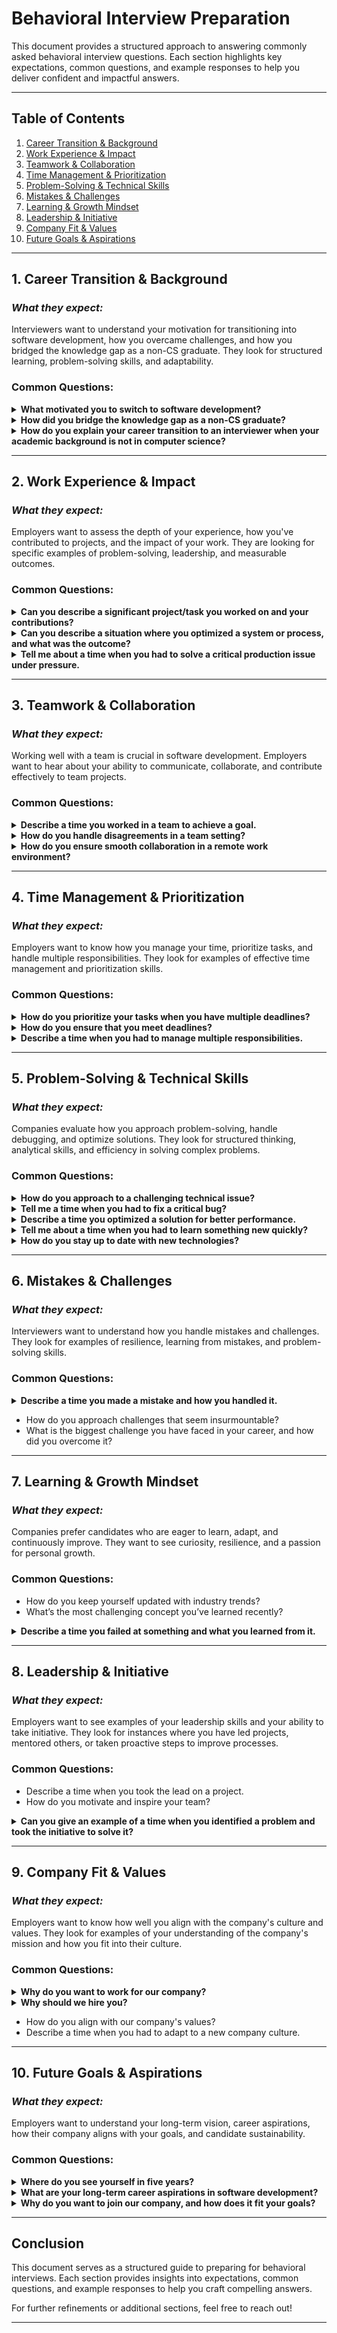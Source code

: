 # Behavioral Interview Preparation

This document provides a structured approach to answering commonly asked behavioral interview questions. Each section highlights key expectations, common questions, and example responses to help you deliver confident and impactful answers.

---

## **Table of Contents**

1. [Career Transition & Background](#1-career-transition--background)
2. [Work Experience & Impact](#2-work-experience--impact)
3. [Teamwork & Collaboration](#3-teamwork--collaboration)
4. [Time Management & Prioritization](#4-time-management--prioritization)
5. [Problem-Solving & Technical Skills](#5-problem-solving--technical-skills)
6. [Mistakes & Challenges](#6-mistakes--challenges)
7. [Learning & Growth Mindset](#7-learning--growth-mindset)
8. [Leadership & Initiative](#8-leadership--initiative)
9. [Company Fit & Values](#9-company-fit--values)
10. [Future Goals & Aspirations](#10-future-goals--aspirations)

---

## **1. Career Transition & Background**

### _What they expect:_

Interviewers want to understand your motivation for transitioning into software development, how you overcame challenges, and how you bridged the knowledge gap as a non-CS graduate. They look for structured learning, problem-solving skills, and adaptability.

### **Common Questions:**

<details>
  <summary><b>What motivated you to switch to software development?</b></summary>
  
During my college years, I had the opportunity to take a computer class where I was introduced to flow chart and basic programming concepts. I found it fascinating how a few lines of code could create logic and automate tasks. Around the same time, I noticed my friends exploring web development and building websites, which sparked my curiosity even further.

What truly motivated me to pursue software development was realizing how deeply integrated software is in our daily lives. From the moment we wake up to the time we go to bed, we interact with countless applications that enhance productivity, communication, and entertainment. The idea of building something impactful—something that could help millions, if not billions, of people—resonated with me. This drive pushed me to explore software industry more seriously.

However, the transition wasn’t easy. One of the biggest challenges I faced early on was debugging. Initially, error messages seemed cryptic, and I struggled to identify the root cause of issues. I often found myself stuck for hours on small mistakes. But over time, through rigorous practice, and learning effective debugging techniques, I improved significantly. I started leveraging systematic debugging strategies like stress debugging to overcome these hurdles. This experience not only made me a better problem solver but also strengthened my persistence and ability to learn independently.

</details>

<details>
  <summary><b>How did you bridge the knowledge gap as a non-CS graduate?</b></summary>

Coming from a non-CS background, I knew I had to put in extra effort to bridge the knowledge gap and compete with CS graduates. My journey began with a strong focus on building a solid foundation in programming and computer science fundamentals. I enrolled in rigorous bootcamps like Programming Hero and Phitron, where I mastered core concepts such as data structures, algorithms, object-oriented programming, and database management. These programs not only taught me the theory but also gave me hands-on experience through projects and coding challenges.

To further strengthen my skills, I immersed myself in competitive programming platforms like Codeforces and CodeChef. Solving over 1000 problems helped me develop a problem-solving mindset and improve my analytical thinking ability. I also made it a point to learn from open-source projects, online tutorials, and tech communities like Stack Overflow and GitHub. This allowed me to understand real-world applications of the concepts I was learning.

Additionally, I focused on building practical projects to apply my knowledge. For example, I developed full-stack applications like Jobster and an Employee Management System, which helped me understand system design, API integration, and database management. These projects not only filled the gaps in my knowledge but also gave me the confidence to work on complex systems.

Finally, I embraced a growth mindset. I knew that learning in tech is a continuous process, so I made it a habit to stay updated with industry trends and best practices. By combining structured learning, hands-on practice, and a relentless drive to improve, I was able to bridge the knowledge gap and compete effectively with CS graduates.

</details>

<details>
  <summary><b>How do you explain your career transition to an interviewer when your academic background is not in computer science?</b></summary>

While my academic background is not in computer science, my transition into software development has been driven by passion, dedication, and a structured learning approach. My interest in coding began in college, where I was introduced to programming. As I explored more, I became fascinated by the problem-solving aspect of software development and its real-world impact.

To bridge the gap, I enrolled in structured bootcamps like Programming Hero and Phitron, where I gained a strong foundation in programming, data structures, algorithms, and web development. These programs provided both theoretical knowledge and hands-on experience through projects and coding challenges.

I also supplemented my learning through self-study and competitive programming. By solving over 1000+ problems on platforms like Codeforces and CodeChef, I honed my algorithmic thinking and problem-solving skills. Additionally, I built projects such as **Jobster** (a job recruiting application) and an **Employee Management System**, which deepened my understanding of system design, API integration, and database management.

What differentiates me is my ability to learn quickly and adapt to new challenges. My non-CS background has given me a unique problem-solving perspective and strong self-discipline. My transition into software development reflects my commitment to continuous learning and growth, making me confident in my ability to contribute effectively as a software engineer.

</details>

---

## **2. Work Experience & Impact**

### _What they expect:_

Employers want to assess the depth of your experience, how you've contributed to projects, and the impact of your work. They are looking for specific examples of problem-solving, leadership, and measurable outcomes.

### **Common Questions:**

<details>
  <summary><b>Can you describe a significant project/task you worked on and your contributions?</b></summary>

### Story 1

#### Situation:

When I joined the company, the backend system had nearly 200 unresolved backlog issues, primarily in the Restaurant Module. Shortly after, a junior backend engineer resigned, leaving only me and a senior engineer to handle these issues. The module was unstable, and the company needed it to be production-ready as soon as possible.

#### Task:

My responsibility was to fix as many backend issues as possible and ensure the Restaurant Module was stable and ready for release.

#### Action:

To achieve this, I took a structured approach:

- Prioritized critical issues based on impact and urgency.
- Analyzed logs and debugging tools to efficiently identify root causes.
- Refactored inefficient code and optimized queries to enhance system performance.
- Collaborated with the senior engineer to ensure long-term maintainability.

#### Result:

Within 3 to 4 months, I successfully resolved over 100 critical issues, improving 30% system stability. As a result, the Restaurant Module became production-ready, allowing the company to move forward with its planned release.

### Story 2

#### Situation:

"In my previous role, I was tasked with improving the performance of dashboard APIs in the Shopout module. These APIs were not functioning properly due to complex data aggregation requirements, which were causing slow response times and inefficiencies."

#### Task:

"My responsibility was to optimize these APIs by streamlining the data aggregation process and ensuring they performed efficiently."

#### Action:

"To tackle this, I started by thoroughly reviewing MongoDB’s documentation to understand industry standards and best practices. I then analyzed the data flow to identify bottlenecks and visualize how the data was being processed. Based on this analysis, I rewrote the aggregation code syntax, ensuring it was both efficient and maintainable. To validate my work, I collaborated with senior developers and used tools like ChatGPT for code reviews and feedback."

#### Result:

"As a result of these optimizations, the dashboard APIs became significantly faster and more reliable. The response times improved by 30%, ensuring maintainability. This not only enhanced the user experience but also reduced the load on our backend systems, contributing to overall system stability."

</details>

<details>
  <summary><b>Can you describe a situation where you optimized a system or process, and what was the outcome?</b></summary>

#### Situation:

"The Restaurant API in our system was experiencing high latency due to inefficient query execution and unnecessary computations. This led to slow response times, affecting the user experience and overall system performance. Recognizing the impact, I proposed an API optimization initiative to the Product Manager to improve its efficiency."

#### Task:

"My primary objective was to reduce API latency significantly and ensure faster response times while maintaining data accuracy and system reliability."

#### Action:

"I took a structured approach to optimize the API:

- Conducted a thorough code review to identify performance bottlenecks.
- Removed unnecessary calculations and redundant processing to streamline execution.
- Optimized database queries by leveraging indexing and efficient query structures to reduce retrieval time.
- Tested performance improvements using real-world load scenarios to validate the changes."

#### Result:

"As a result, the API response time improved by nearly 50%, significantly enhancing system efficiency. This optimization not only improved user experience but also reduced server load, allowing the system to handle more requests seamlessly. The solution provided long-term scalability and maintainability, aligning with business goals."

</details>

<details>
  <summary><b>Tell me about a time when you had to solve a critical production issue under pressure.</b></summary>

Comming Soon...

</details>

---

## **3. Teamwork & Collaboration**

### _What they expect:_

Working well with a team is crucial in software development. Employers want to hear about your ability to communicate, collaborate, and contribute effectively to team projects.

### **Common Questions:**

<details>
  <summary>
    <b>Describe a time you worked in a team to achieve a goal.</b>
  </summary>

**Situation:**  
While working on restaurant module, I was responsible for developing the **waiter module** to ensure the project was completed on time.

**Task:**  
My main responsibility was to **design and develop the waiter-related APIs**, collaborating closely with the **Android developer**, who was responsible for the frontend.

**Action:**  
After thoroughly understanding the **waiter module** requirements, I analyzed and designed the necessary APIs that would support the required functionalities. I then discussed my approach with the senior backend engineer to get his feedback and **ensure alignment with existing system architecture**. Once finalized, I proceeded with the development, focusing on **low-latency responses** and a structured API pattern to maintain efficiency and scalability. Throughout the process, I collaborated with the Android developer to ensure API integration. Our dedication to delivering the system was so high that I still can remember we even worked beyond regular hours to refine the module and meet all business needs.

**Result:**  
By maintaining clear communication, thorough planning, and efficient execution, I successfully developed and integrated the **waiter module** on time. The final implementation was **highly reliable and performant**, ensuring smooth operations for the restaurant staff.

</details>

<details>
  <summary>
    <b>How do you handle disagreements in a team setting?</b>
  </summary>

#### Theoretical approach

I handle disagreements in a team setting by focusing on **constructive communication, collaboration, and problem-solving**:

1. **Active Listening & Understanding** – I start by listening carefully to all perspectives without bias to understand the root of the disagreement.
2. **Clarifying Objectives** – I ensure that everyone is aligned on the common goal and business requirements, which helps shift the focus from personal opinions to objective solutions.
3. **Encouraging Open Discussion** – I facilitate a respectful discussion where all team members can express their viewpoints and concerns while maintaining professionalism.
4. **Proposing & Evaluating Solutions** – I analyze different approaches, weighing their pros and cons based on feasibility, performance, and long-term impact.
5. **Seeking Feedback & Compromise** – If needed, I involve senior engineers or stakeholders for insights and work toward a **data-driven, practical compromise**.
6. **Focusing on Team Growth** – I ensure that, even after a disagreement, the team remains collaborative and motivated, treating it as a learning experience.

By following this approach, I maintain a positive team dynamic and ensure that disagreements lead to **better decisions and stronger teamwork** rather than conflict.

#### Story approach

**Situation:**
"During the development of the Waiter Module, the Android developer proposed adding a feature that was outside the project’s scope. While the feature was interesting, it wasn’t aligned with the current business requirements and would have delayed our timeline."

**Task:**
"My responsibility was to address this request while ensuring that my high-priority tasks, which were critical to the project’s success, were not compromised."

**Action:**
"I initiated a respectful and open conversation with the developer to understand their perspective. I explained the urgency of my current tasks and how adding the new feature could impact the project timeline. I made sure to acknowledge the value of their suggestion and documented it for future consideration. I also proposed revisiting the idea in the next sprint or after the current deliverables were completed."

**Result:**
"This approach not only maintained a positive working relationship but also ensured that we stayed on track to meet our deadlines. The developer appreciated the transparency, and we were able to focus on delivering the core functionalities without unnecessary delays."

</details>

<details>
  <summary>
    <b>How do you ensure smooth collaboration in a remote work environment?</b>
  </summary>

#### Theoretical Approach

I ensure smooth collaboration in a remote work environment by following a structured and transparent approach:

**Action:**

1. **Agile Sprint Planning & Task Tracking:**

   - Conducting a **1-2 week (or relavant timeline) sprint cycle**, selecting tasks from the backlog and setting clear targets for each sprint.
   - Use **Zira (Kanban board)** to track task progress, ensuring visibility and accountability.

2. **Daily Stand-ups & Dependency Management:**

   - Hold **daily stand-up meetings** to report progress, discuss blockers, and ensure alignment within the team.

3. **Effective Communication & Real-time Collaboration:**
   - Use **Slack for direct messaging** and quick issue resolution.
   - When more detailed discussions needed, leverage **Google Meet** for video calls and screen sharing to clarify technical details efficiently.

By implementing these strategies, I ensure efficient communication and well-connected team leading to optimized work environment with high productivity. 🚀

#### Story Approach

**Situation:** At **Immabeme Solution Ltd.,** our team worked in a remote setup, developing and maintaining a restaurant management system. Ensuring **efficient collaboration** was crucial to keep the development cycle smooth and productive.

**Action:**

1. **Agile Sprint Planning & Task Tracking:**

   - We followed a **1-2 week sprint cycle**, selecting tasks from the backlog and setting clear targets for each sprint.
   - Used **Zira (Kanban board)** to track task progress, ensuring visibility and accountability.

2. **Daily Stand-ups & Dependency Management:**

   - Held **daily stand-up meetings** to report progress, discuss blockers, and ensure alignment within the team.
   - Whenever we encountered **dependencies**, we proactively communicated through **Slack** to resolve them quickly.

3. **Effective Communication & Real-time Collaboration:**
   - Used **Slack for direct messaging** and quick issue resolution.
   - When more detailed discussions were needed, we leveraged **Google Meet** for video calls and screen sharing to clarify technical details efficiently.

**Result:**

- The structured **Kanban tracking ensured transparency**, reducing delays and improving task completion rates.
- **Daily stand-ups and instant communication** helped identify and resolve blockers faster.
- The combination of **Slack and Google Meet fostered strong collaboration**, leading to a **more productive and well-connected remote team**.

</details>

---

## **4. Time Management & Prioritization**

### _What they expect:_

Employers want to know how you manage your time, prioritize tasks, and handle multiple responsibilities. They look for examples of effective time management and prioritization skills.

### **Common Questions:**

<details>
  <summary>
    <b>How do you prioritize your tasks when you have multiple deadlines? </b>
  </summary>

When managing multiple deadlines, I prioritize tasks using a structured approach to ensure efficiency and timely completion. Here’s my typical process:

1. **Assess Deadlines and Urgency** – I list all tasks and categorize them based on their due dates and criticality. Urgent and high-impact tasks come first.

2. **Estimate Effort and Complexity** – I break down each task into smaller steps and estimate how much time and effort each will take.

3. **Use the Eisenhower Matrix** – I classify tasks as:

   - **Urgent & Important** → Do these immediately.
   - **Important but Not Urgent** → Schedule them strategically.
   - **Urgent but Not Important** → Delegate if possible.
   - **Neither Urgent nor Important** → Deprioritize or eliminate.

4. **Time Blocking & Scheduling** – I allocate dedicated time slots for each task using calendars or productivity tools, ensuring I balance workload effectively.

5. **Work on High-Impact Tasks First (MIT Approach)** – I tackle the most important and high-impact tasks during peak productivity hours.

6. **Avoid Multitasking** – I focus on completing one task at a time to maintain quality and efficiency.

7. **Regular Check-Ins & Adjustments** – I review progress daily, adjust priorities if needed, and ensure I’m on track with deadlines.

</details>

<details>
  <summary>
    <b>How do you ensure that you meet deadlines?</b>
  </summary>
  I ensure that I meet deadlines by following a structured approach:

- **Planning & Prioritization** – I start by listing down core tasks/projects, identifying their scope and complexity, later on, organize based on their priority.
- **Breaking Down Work** – I divide the tasks/projects into smaller, manageable subtasks with clear deliverables.
- **Setting Deadlines & Buffer Time** – Each subtask is assigned a deadline, ensuring there's backup time to handle unexpected delays.
- **Using Productivity Techniques** – I optimize my work environment for deep work and apply the Pomodoro technique to maintain focus and avoid burnout.
- **Tracking & Adjusting** – I maintain a to-do list and use a Kanban board to track progress, ensuring transparency and timely adjustments when needed.

This approach helps me stay organized, maintain efficiency, and consistently meet deadlines.

</details>

<details>
  <summary>
    <b>Describe a time when you had to manage multiple responsibilities.</b>
  </summary>

#### My Story:

**Situation:**
"During a sprint at **Immabeme Solution**, I was to handle multiple critical responsibilities simultaneously. These included completing high-priority tasks assigned by the business team, resolving dependencies for the Android developer, and providing technical assistance to the director."

**Task:**
"My goal was to effectively manage these responsibilities without compromising the quality of my work and to complete within deadline."

**Action:**
"To achieve this, I implemented the following strategies:

_Prioritization Using the Eisenhower Matrix:_
I categorized tasks based on urgency and importance:

- Urgent & Important: Business-critical tasks (handled first).
- Important but Not Urgent: Technical support for the director (scheduled later in the day).
- Urgent but Less Important: Android developer’s dependencies (optimized my time allocation).

_Efficient Task Scheduling:_

- I focused on high-impact tasks during my peak productivity hours in the morning.
- I used deep work sessions for critical business tasks before distractions set in.

_Productivity Techniques & Burnout Prevention:_

- I used the Pomodoro technique to stay focused and structured my environment for deep work.
- I took short breaks between tasks to maintain efficiency without burnout."

_Optimizing Dependency Resolution:_

- I instructed the Android developer to batch dependencies instead of frequently interrupting me. - This allowed me to allocate one dedicated time block to assist them efficiently.

_Managing Non-Urgent Technical Support:_
I discussed with the director and scheduled technical support for later in the day, as it was important but not time-sensitive.

**Result:**
"By implementing these strategies, I successfully completed all high-priority tasks within the sprint deadline. I effectively resolved the Android developer’s dependencies and provided technical assistance to the director without compromising my primary responsibilities. This approach not only helped me meet all deadlines but also improved my focus and work efficiency, time management and communication ability"

#### Ideal Response:

**Situation:**
"In my previous role, I was simultaneously responsible for leading the development of a new feature, maintaining an existing system, and supporting a junior developer who was new to the team. Each responsibility had its own set of deadlines and challenges, and it was crucial to manage my time effectively to ensure everything was completed on time."

**Task:**
"My goal was to balance these multiple responsibilities without compromising the quality of my work or missing any deadlines."

**Action:**
"To manage this, I implemented the following strategies:

_Prioritization:_ I used the Eisenhower Matrix to categorize tasks based on urgency and importance. This helped me focus on high-priority tasks that aligned with business requirements.

_Task Breakdown:_ I broke down each project into smaller, manageable subtasks and set mini-deadlines for each.

_Delegation:_ I delegated some of the maintenance tasks to the junior developer, providing clear instructions and regular check-ins to ensure they were on track.

_Time Management:_ I allocated specific time blocks for each responsibility, ensuring that I made consistent progress on all fronts without neglecting any.

_Communication:_ I regularly communicated with my manager and stakeholders, providing updates on my progress and managing expectations."

**Result:**
"By prioritizing effectively and managing my time well, I was able to deliver the new feature on time, maintain the stability of the existing system, and support the junior developer’s onboarding. This approach not only helped me meet my deadlines but also demonstrated my ability to handle multiple responsibilities simultaneously."

</details>

---

## **5. Problem-Solving & Technical Skills**

### _What they expect:_

Companies evaluate how you approach problem-solving, handle debugging, and optimize solutions. They look for structured thinking, analytical skills, and efficiency in solving complex problems.

### **Common Questions:**

<details>
  <summary>
    <b>How do you approach to a challenging technical issue?</b>
  </summary>

I approach a challenging technical issue with a structured and systematic process to quickly identify and resolve the root cause:

**1. Reproduce the Issue:**
I try to reproduce the issue in a controlled environment(eg: local, stagging) to confirm its existence and understand the conditions under which it occurs. This helps me isolate the problem and avoid wasting time on something irrelavant.

**2. Analyze Logs & Error Messages:**
I collect error related information by checking server logs, database queries, network requests so that I may analyze the issue further.

**3. Identify the Root Cause:**
After that, to identify the root cause, I analyze the system, code, or data flow by utilizing ChromeDev Tools or relevant tools.

**4. Develop a Solution:**
Once the root cause is identified, I brainstorm potential solutions and evaluate their feasibility, risks, and impact. I prioritize solutions that are quick to implement and have minimal side effects, especially if the issue is time-sensitive.

**5. Implement and Test the Fix:**
After implementing the solution, I thoroughly test it to ensure the issue is resolved and no new problems are introduced. Then send it to production.

**6. Document and Communicate:**
Then I document the issue, the steps taken to resolve it, and the final solution. This helps prevent similar issues in the future and provides a reference for the team.
I also communicate about the resolution to stakeholders, ensuring they are informed and confident that the issue has been addressed.

**7. Reflect and Improve:**
After domumenting the issue, I reflect on the process to identify any lessons learned. I consider whether there are ways to prevent similar issues in the future, such as improving error handling, adding monitoring, or updating documentation.

</details>

<details>
  <summary>
    <b>Tell me a time when you had to fix a critical bug?</b>
  </summary>

**Situation:**
"While working on the Restaurant Module, I encountered a bug where food item statuses weren’t updating after user actions. This issue was critical because it directly impacted the user experience and the functionality of the application."

**Task:**
"My responsibility was to identify the root cause of the bug and implement a fix as quickly as possible to minimize disruption."

**Action:**
"To debug the issue, I followed a systematic approach:

_Reproduce the Bug:_ I first reproduced the bug in a controlled environment to understand the exact conditions under which it occurred.
_Analyze the Code:_ I reviewed the relevant code sections and used console logs to trace the data flow and identify where the process was breaking down.
_Identify the Root Cause:_ I discovered that the MongoDB query responsible for updating the food item statuses wasn’t functioning correctly. Specifically, it wasn’t handling multiple data updates efficiently.
_Research and Optimize:_ I referred to the MongoDB documentation to understand best practices for updating multiple data entries and optimized the query accordingly.
_Test the Fix:_ After implementing the fix, I conducted thorough testing to ensure the issue was resolved and that no new issues were introduced."

**Result:**
"The bug was successfully resolved, and the API worked as expected. This not only improved the user experience but also enhanced the overall reliability of the system. The systematic approach I took ensured that the issue was fully understood and addressed, preventing similar problems in the future."

</details>

<details>
  <summary>
    <b>Describe a time you optimized a solution for better performance.</b>
  </summary>

**Situation:**
"In my previous role, the Restaurant API was experiencing high latency, with response times averaging over 2 seconds. This was negatively impacting the user experience and causing frustration among restaurant staff who relied on the system for daily operations."

**Task:**
"My responsibility was to optimize the API to reduce latency and improve overall performance without compromising functionality."

**Action:**
"To achieve this, I took the following steps:
_Identify and List Down:_ First, I identified and list down all the necessary APIs which are relavant to the senario.

_Analyze the Code:_ I reviewed the API code to identify bottlenecks and areas for improvement. I discovered that several unnecessary calculations were being performed during each request, which added significant overhead.

_Optimize Database Queries:_ I analyzed the database queries and found that some were not optimized for performance. I rewrote the queries to reduce complexity and improve efficiency, ensuring they leveraged indexes effectively.

_Implement Caching:_ I introduced caching for frequently accessed data, such as menu items and restaurant details, to reduce the number of database calls.

_Conduct Thorough Testing:_ After implementing the changes, I conducted extensive testing to ensure the API performed as expected and that no new issues were introduced. I also monitored the system post-deployment to confirm stability."

**Result:**
"These optimizations reduced the API response time by 50%, bringing it down to under 1 second. This significantly improved the user experience and system reliability. Additionally, the reduced load on the database improved overall system performance, leading to higher user satisfaction and fewer complaints from restaurant staff."

</details>

<details>
  <summary>
    <b>Tell me about a time when you had to learn something new quickly?</b>
  </summary>

**Situation:** While working on _Immabeme Solution_, there was an urgent need for an Angular developer to support a frontend dashboard project, and I had no prior experience in Angular.

**Task:** My goal was to quickly learn Angular and start contributing to the project.

**Action:** I started by reading the official documentation and understanding Angular’s core components. I watched tutorials on real-world implementations, set up a practice environment to apply what I was learning. Then I used AI tools like ChatGPT for quick doubts clarification. I also consulted with a senior Angular developer in our team for guidance and feedback.

**Result:** After two weeks learning, I was able to start contributing effectively to the project on simple bug fixing and UI correction, demonstrating my ability to quickly adapt to new technologies and deliver results under tight deadlines.

</details>

<details>
  <summary>
    <b>How do you stay up to date with new technologies?</b>
  </summary>

I stay up to date with new technologies by regularly reading tech blogs, following industry leaders on social media, and participating in online communities like Stack Overflow and GitHub. I also take online courses and attend webinars to deepen my knowledge in specific areas. Additionally, I experiment with new technologies by working on personal projects, which helps me gain hands-on experience.

</details>

---

## **6. Mistakes & Challenges**

### _What they expect:_

Interviewers want to understand how you handle mistakes and challenges. They look for examples of resilience, learning from mistakes, and problem-solving skills.

### **Common Questions:**

<details>
  <summary>
    <b>Describe a time you made a mistake and how you handled it.</b>
  </summary>
 
**Situation:**
"While working on a critical bug fix for our web application, I made a mistake that accidentally caused issues in other parts of the system."

**Task:**
"My responsibility was to quickly identify the root cause of the issue, implement a fix, and ensure the system returned to a stable state without further disruptions."

**Action:**
"To address the issue, I took the following steps:

_Acknowledge the Mistake:_ I immediately informed my team and manager about the issue, taking full responsibility for the mistake.

_Investigate the Root Cause:_ I reviewed the recent changes I had made, reproduced the issue in a local environment, and analyzed the error logs to pinpoint the exact cause.

_Implement a Fix:_ I reverted the problematic changes and implemented a more robust solution that addressed the original bug without affecting other parts of the system.

_Test Thoroughly:_ I conducted extensive testing to ensure the fix worked as expected and no new issues were introduced.

_Communicate the Resolution:_ I updated the team and stakeholders on the resolution and provided a detailed post-mortem report to document the issue, the steps taken to resolve it, and the lessons learned."

**Result:**
"The issue was resolved within a few hours, and the system returned to a stable state. This experience taught me the importance of thorough testing and clear communication when addressing mistakes."

</details>

- How do you approach challenges that seem insurmountable?
- What is the biggest challenge you have faced in your career, and how did you overcome it?

---

## **7. Learning & Growth Mindset**

### _What they expect:_

Companies prefer candidates who are eager to learn, adapt, and continuously improve. They want to see curiosity, resilience, and a passion for personal growth.

### **Common Questions:**

- How do you keep yourself updated with industry trends?
- What’s the most challenging concept you’ve learned recently?

<details>
  <summary>
    <b>Describe a time you failed at something and what you learned from it.</b>
  </summary>

**Situation:**
"One of the most significant failures I’ve experienced in my career was during a project where I was responsible for implementing a new feature for our web application. The feature involved integrating a third-party API, and I underestimated the complexity of the integration. As a result, I missed the project deadline, and the feature had to be delayed by two weeks."

**Task:**
"My responsibility was to deliver the feature on time and ensure it met all requirements. However, due to my underestimation of the complexity, I failed to meet the deadline."

**Action:**
"To address the failure, I took the following steps:

_Acknowledge the Mistake:_ I immediately informed my manager and the team about the delay, taking full responsibility for the underestimation.

_Improve Planning:_ I implemented better planning practices, such as creating detailed task breakdowns and setting more realistic timelines for future projects.

_Reassess the Timeline:_ I worked with the team to reassess the timeline and break down the tasks into smaller, more manageable pieces.

_Seek Help:_ I reached out to a senior developer who had experience with similar integrations. Their guidance helped me overcome the technical challenges I was facing.

_Communicate Progress:_ I provided regular updates to stakeholders, keeping them informed of the progress and any potential risks."

**Result:**
"Although the feature was delayed, we were able to deliver it successfully after the revised timeline. This experience taught me the importance of thorough planning, seeking help when needed, and maintaining clear communication with stakeholders. It also reinforced the value of breaking down complex tasks into smaller, more manageable pieces to avoid underestimating the effort required."

</details>

---

## **8. Leadership & Initiative**

### _What they expect:_

Employers want to see examples of your leadership skills and your ability to take initiative. They look for instances where you have led projects, mentored others, or taken proactive steps to improve processes.

### **Common Questions:**

- Describe a time when you took the lead on a project.
- How do you motivate and inspire your team?

<details>
  <summary>
    <b>Can you give an example of a time when you identified a problem and took the initiative to solve it?</b>
  </summary>

**Situation:**
"While working on _Immabeme Solution_, I noticed that the Restaurant API was experiencing high latency, with response times averaging over 2 seconds. This was negatively impacting the user experience. Then I proposed the Product manager to allow me to work on the API optimization"

**Task:**
"After getting the approval, my responsibility was to identify the root cause of the latency issues and implement optimizations to reduce the API response time."

**Action:**
"To address this, I took the initiative to:

_Identify and Analyze relavent APIs:_ First I reviewed the API performance using Postman and listdown all the relavent APIs those are need to be work on. After that, I reviewed the APIs code and found that some APIs were containing unnecessary complex calculations and inefficient database queries.

_Optimize API:_ I rewrote the database queries and simplified unnecessarily complex calculations to reduce complexity and improve efficiency.

_Test Thoroughly:_ After implementing the changes, I conducted extensive performance testing to ensure the optimizations were effective and that no new issues were introduced."

**Result:**
"These optimizations reduced the API response time by over 50%, bringing it down to under 1 second. This significantly improved the user experience and system reliability. This initiative not only solved the immediate problem but also demonstrated my ability to proactively identify and address performance issues."

</details>

---

## **9. Company Fit & Values**

### _What they expect:_

Employers want to know how well you align with the company's culture and values. They look for examples of your understanding of the company's mission and how you fit into their culture.

### **Common Questions:**

<details>
  <summary>
    <b>Why do you want to work for our company?</b>
  </summary>

#### Key Elements of a Strong Answer:

**Company Research:**

- Show that you've thoroughly researched the company's mission, values, products/services, and recent achievements.
- Mention specific aspects that resonate with you.

**Alignment with Your Goals:**

- Connect your career goals and aspirations with the company's opportunities.
- Explain how your skills and experience can contribute to the company's success.

**Enthusiasm and Passion:**

- Express genuine enthusiasm for the company and the role.
- Show that you're excited about the prospect of joining the team.

**Culture and Values:**

- If possible show that you have taken time to understand the company culture. And that it is a culture that you would thrive in.

#### Ideal Response:

**Company Research**
I want to work for your company because I deeply admire your mission to [insert company mission or vision, e.g., "revolutionize the way people interact with technology"]. Your commitment to [specific value or initiative, e.g., "innovation, sustainability, or user-centric design"] resonates with my personal and professional values.

**Alignment with Your Goals:**
I’m particularly inspired by [specific project, product, or achievement of the company], which demonstrates your ability to [specific impact, e.g., "solve complex problems, create meaningful user experiences, or drive industry change"]. This aligns perfectly with my passion for [specific skill or interest, e.g., "building scalable systems, creating intuitive user interfaces, or solving real-world problems through technology"].

**Enthusiasm and Passion:**
Additionally, I’m excited about the opportunity to contribute my expertise in [specific skill or field, e.g., "backend development, data analysis, or product management"] to your team. I believe my experience in [specific area, e.g., "optimizing APIs, leading cross-functional teams, or designing user-friendly applications"] would allow me to make a meaningful impact on [specific company goal or project].

**Culture and Values:**
Finally, I’m drawn to your company’s culture of [specific cultural aspect, e.g., "collaboration, innovation, or continuous learning"]. I thrive in environments where I can collaborate with talented individuals, take on new challenges, and grow both personally and professionally. Working here would not only allow me to contribute to impactful projects but also help me grow as a [specific role, e.g., "software engineer, data scientist, or product manager"].

</details>

<details>
  <summary>
    <b>Why should we hire you?</b>
  </summary>

I believe my experience, skill set, and mindset make me a strong candidate for this role, and I am confident that my contributions will have a positive impact on your team.

**Strong Technical Expertise Across Full-Stack Development:**
- With more than a year of experience in the tech industry, I have gained hands-on expertise in both frontend and backend technologies.
- I worked in agile projects, collaborating with cross-functional teams to deliver scalable and efficient solutions.
- I have developed the ability to optimize existing systems, identify performance bottlenecks, and take initiative to improve them.

*Benefits:* These abilities will directly benefit your existing and upcoming projects, ensuring efficiency and scalability.

**Strong Problem-Solving & Critical Thinking Skills:**
- I have solved over 1000 problems while doing competitive programming. My CP journey actually helped me to grow critical thinking ability in pressurized situation and solving complex technical problem.

*Benefits:* This problem-solving mindset will be a valuable asset to your engineering team, helping tackle critical system issues and algorithmic challenges.

**Adaptability & Fast Learning Ability:**
- While working on Immabeme Solutions, I learned Angular within two weeks and started contributing effectively to a live project, proving my ability to quickly adapt to new technologies and contribute immediately.

*Benefits:* This adaptability will help me quickly learn and integrate new technologies as your products evolve.

**Growth Mindset & Staying Updated with Industry Trends:**
- I have a strong mindset to continuously learn and improve, keeping myself updated with emerging technologies through self-learning, personal projects, and industry research.

*Benefits* This ensures that I bring modern development practices and cutting-edge solutions to your team.

**Final Thought**
Considering my experience in full-stack development, problem-solving expertise, adaptability, and commitment to continuous learning, I believe I am a great fit for this position. I am excited about the opportunity to contribute, grow, and make an impact at [Company Name]. 🚀

</details>

- How do you align with our company's values?
- Describe a time when you had to adapt to a new company culture.

---

## **10. Future Goals & Aspirations**

### _What they expect:_

Employers want to understand your long-term vision, career aspirations, how their company aligns with your goals, and candidate sustainability.

### **Common Questions:**

<details>
  <summary>
    <b>Where do you see yourself in five years?</b>
  </summary>

  #### Junior Role(currently)
  Looking ahead five years, my goal is to become a Senior Software Engineer. I'm passionate about expanding my technical skills in [mention specific technologies or areas, eg. backend technologies], and 
  
  I want to leverage that expertise to tackle more coplex technical problems, making significant contribution to architechtural decision. I believe by that time I also will be able to take full ownership of ciritical system ensuring reliability, performance and scalability.
  
  I'm also keen to mentor junior developers, and become a reliable technical resource for the team. I want to become a key member of the engineering team.

</details>

<details>
  <summary>
    <b>What are your long-term career aspirations in software development?</b>
  </summary>


My long-term career aspirations in software development are centered around continuous growth and impactful contribution. In the immediate future, I'm focused on solidifying my foundational skills in backend development, particularly within [mention your specific technologies/domains, e.g., cloud-native architectures and distributed systems]. I aim to become a highly proficient mid-level engineer, capable of taking ownership of complex features and contributing to robust, scalable solutions.

Looking further ahead, I aspire to reach a senior engineer role where I can leverage my expertise to lead technical projects, mentor junior engineers, and play a pivotal role in architectural decisions. I'm particularly interested in specializing in [mention a specific area, e.g., system architect], and I envision myself becoming a recognized expert in that domain.

Ultimately, my goal is to transition into a technical leadership role, such as an architect or principal engineer. I want to contribute to the strategic direction of software development, design large-scale systems, and foster a culture of innovation within my team. I'm also passionate about sharing knowledge and contributing to the broader technical community, potentially through open-source contributions or speaking engagements.

Essentially, I see my career as a journey of continuous learning and growth, where I can progressively take on more challenging responsibilities and make a meaningful impact on the technology landscape. I want to be a part of building systems that are not only technically sound but also solve real-world problems.

</details>

<details>
  <summary>
    <b>Why do you want to join our company, and how does it fit your goals?</b>
  </summary>


#### Junior Role(currently)
I want to join [Company Name] because it provides the right environment for me to grow into a Senior Software Engineer, where I can tackle complex technical challenges, contribute to architectural decisions, and take full ownership of critical systems.

From what I’ve researched, your company focuses on scalable architectures, high-performance systems, and reliability(having the potential to build a product that will be highly adaptable, efficient, and capable of handling rapid growth while maintaining robustness and user trust), which aligns perfectly with my long-term aspirations. I want to work on high-impact projects, optimize backend performance, and contribute to designing robust, scalable system — all of which are crucial for my career growth.

Additionally, I believe [Company Name] fosters an engineering culture that encourages ownership, innovation, and continuous learning. This is the kind of environment where I can refine my expertise, collaborate with top engineers, and progressively take on larger architectural responsibilities.

Ultimately, I see this role as an opportunity to develop deep technical expertise, gain hands-on experience with large-scale systems. I'm excited about the prospect of contributing meaningfully while growing within a team that values technical excellence.

#### AI Generated
I want to join [Company Name] because of its strong emphasis on scalable system design, innovation, and engineering excellence, which align perfectly with my long-term goal of becoming a Tech Lead specializing in Software Architecture.

From my research, I see that your company tackles complex backend challenges, high-traffic applications, and distributed systems, which are areas I’m deeply passionate about. I’m particularly excited about how your team approaches performance optimization, cloud infrastructure, and microservices, as these are critical skills I want to refine in the next phase of my career.

Additionally, I appreciate [specific company initiatives, such as mentorship programs, open-source contributions, or cutting-edge tech stacks] because they provide the ideal environment for growth. I want to collaborate with talented engineers, take ownership of impactful projects, and contribute to designing scalable and efficient solutions that align with your company’s vision.

In the long run, I see this role as an opportunity to grow into a Senior Engineer and eventually a Tech Lead, driving innovation and best practices within the team. I believe [Company Name] is the right place for me to make meaningful contributions while growing as a software engineer.
</details>

---

## **Conclusion**

This document serves as a structured guide to preparing for behavioral interviews. Each section provides insights into expectations, common questions, and example responses to help you craft compelling answers.

For further refinements or additional sections, feel free to reach out!

---

<!-- template -->

<!-- <details>
  <summary>
    <b></b>
  </summary>

</details>
 -->